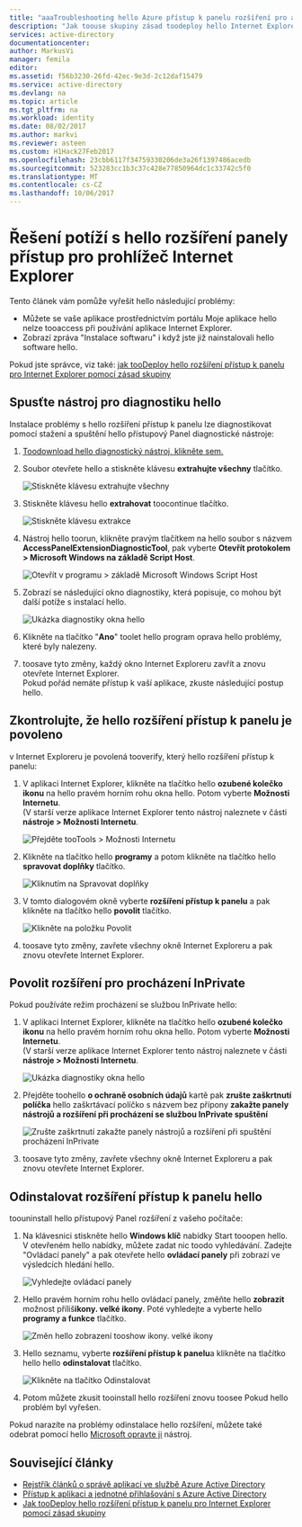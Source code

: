 ```yaml
---
title: "aaaTroubleshooting hello Azure přístup k panelu rozšíření pro aplikaci Internet Explorer | Microsoft Docs"
description: "Jak toouse skupiny zásad toodeploy hello Internet Explorer rozšíření pro portál Moje aplikace hello."
services: active-directory
documentationcenter: 
author: MarkusVi
manager: femila
editor: 
ms.assetid: f56b3230-26fd-42ec-9e3d-2c12daf15479
ms.service: active-directory
ms.devlang: na
ms.topic: article
ms.tgt_pltfrm: na
ms.workload: identity
ms.date: 08/02/2017
ms.author: markvi
ms.reviewer: asteen
ms.custom: H1Hack27Feb2017
ms.openlocfilehash: 23cbb6117f34759330206de3a26f1397486acedb
ms.sourcegitcommit: 523283cc1b3c37c428e77850964dc1c33742c5f0
ms.translationtype: MT
ms.contentlocale: cs-CZ
ms.lasthandoff: 10/06/2017
---
```

# <a name="troubleshooting-hello-access-panel-extension-for-internet-explorer"></a>Řešení potíží s hello rozšíření panely přístup pro prohlížeč Internet Explorer
Tento článek vám pomůže vyřešit hello následující problémy:

* Můžete se vaše aplikace prostřednictvím portálu Moje aplikace hello nelze tooaccess při používání aplikace Internet Explorer.
* Zobrazí zpráva "Instalace softwaru" i když jste již nainstalovali hello software hello.

Pokud jste správce, viz také: [jak tooDeploy hello rozšíření přístup k panelu pro Internet Explorer pomocí zásad skupiny](active-directory-saas-ie-group-policy.md)

## <a name="run-hello-diagnostic-tool"></a>Spusťte nástroj pro diagnostiku hello
Instalace problémy s hello rozšíření přístup k panelu lze diagnostikovat pomocí stažení a spuštění hello přístupový Panel diagnostické nástroje:

1. [Toodownload hello diagnostický nástroj, klikněte sem.](https://account.activedirectory.windowsazure.com/applications/AccessPanelExtensionDiagnosticTool/AccessPanelExtensionDiagnosticTool.zip)
2. Soubor otevřete hello a stiskněte klávesu **extrahujte všechny** tlačítko.
   
    ![Stiskněte klávesu extrahujte všechny](./media/active-directory-saas-ie-troubleshooting/extract1.png)
3. Stiskněte klávesu hello **extrahovat** toocontinue tlačítko.
   
    ![Stiskněte klávesu extrakce](./media/active-directory-saas-ie-troubleshooting/extract2.png)
4. Nástroj hello toorun, klikněte pravým tlačítkem na hello soubor s názvem **AccessPanelExtensionDiagnosticTool**, pak vyberte **Otevřít protokolem > Microsoft Windows na základě Script Host**.
   
    ![Otevřít v programu > základě Microsoft Windows Script Host](./media/active-directory-saas-ie-troubleshooting/open_tool.png)
5. Zobrazí se následující okno diagnostiky, která popisuje, co mohou být další potíže s instalací hello.
   
    ![Ukázka diagnostiky okna hello](./media/active-directory-saas-ie-troubleshooting/tool_preview.png)
6. Klikněte na tlačítko "**Ano**" toolet hello program oprava hello problémy, které byly nalezeny.
7. toosave tyto změny, každý okno Internet Exploreru zavřít a znovu otevřete Internet Explorer.<br />Pokud pořád nemáte přístup k vaší aplikace, zkuste následující postup hello.

## <a name="check-that-hello-access-panel-extension-is-enabled"></a>Zkontrolujte, že hello rozšíření přístup k panelu je povoleno
v Internet Exploreru je povolená tooverify, který hello rozšíření přístup k panelu:

1. V aplikaci Internet Explorer, klikněte na tlačítko hello **ozubené kolečko ikonu** na hello pravém horním rohu okna hello. Potom vyberte **Možnosti Internetu**.<br />(V starší verze aplikace Internet Explorer tento nástroj naleznete v části **nástroje > Možnosti Internetu**.
   
    ![Přejděte tooTools > Možnosti Internetu](./media/active-directory-saas-ie-troubleshooting/internetoptions.png)
2. Klikněte na tlačítko hello **programy** a potom klikněte na tlačítko hello **spravovat doplňky** tlačítko.
   
    ![Kliknutím na Spravovat doplňky](./media/active-directory-saas-ie-troubleshooting/internetoptions_programs.png)
3. V tomto dialogovém okně vyberte **rozšíření přístup k panelu** a pak klikněte na tlačítko hello **povolit** tlačítko.
   
    ![Klikněte na položku Povolit](./media/active-directory-saas-ie-troubleshooting/enableaddon.png)
4. toosave tyto změny, zavřete všechny okně Internet Exploreru a pak znovu otevřete Internet Explorer.

## <a name="enable-extensions-for-inprivate-browsing"></a>Povolit rozšíření pro procházení InPrivate
Pokud používáte režim procházení se službou InPrivate hello:

1. V aplikaci Internet Explorer, klikněte na tlačítko hello **ozubené kolečko ikonu** na hello pravém horním rohu okna hello. Potom vyberte **Možnosti Internetu**.<br />(V starší verze aplikace Internet Explorer tento nástroj naleznete v části **nástroje > Možnosti Internetu**.
   
    ![Ukázka diagnostiky okna hello](./media/active-directory-saas-ie-troubleshooting/inprivateoptions.png)
2. Přejděte toohello **o ochraně osobních údajů** kartě pak **zrušte zaškrtnutí políčka** hello zaškrtávací políčko s názvem bez přípony **zakažte panely nástrojů a rozšíření při procházení se službou InPrivate spuštění**</p>
   
    ![Zrušte zaškrtnutí zakažte panely nástrojů a rozšíření při spuštění procházení InPrivate](./media/active-directory-saas-ie-troubleshooting/enabletoolbars.png)
3. toosave tyto změny, zavřete všechny okně Internet Exploreru a pak znovu otevřete Internet Explorer.

## <a name="uninstall-hello-access-panel-extension"></a>Odinstalovat rozšíření přístup k panelu hello
toouninstall hello přístupový Panel rozšíření z vašeho počítače:

1. Na klávesnici stiskněte hello **Windows klíč** nabídky Start tooopen hello. V otevřeném hello nabídky, můžete zadat nic toodo vyhledávání. Zadejte "Ovládací panely" a pak otevřete hello **ovládací panely** při zobrazí ve výsledcích hledání hello.
   
    ![Vyhledejte ovládací panely](./media/active-directory-saas-ie-troubleshooting/search_sm.png)
2. Hello pravém horním rohu hello ovládací panely, změňte hello **zobrazit** možnost příliš**ikony. velké ikony**. Poté vyhledejte a vyberte hello **programy a funkce** tlačítko.
   
    ![Změn hello zobrazení tooshow ikony. velké ikony](./media/active-directory-saas-ie-troubleshooting/control_panel.png)
3. Hello seznamu, vyberte **rozšíření přístup k panelu**a klikněte na tlačítko hello hello **odinstalovat** tlačítko.
   
    ![Klikněte na tlačítko Odinstalovat](./media/active-directory-saas-ie-troubleshooting/uninstall.png)
4. Potom můžete zkusit tooinstall hello rozšíření znovu toosee Pokud hello problém byl vyřešen.

Pokud narazíte na problémy odinstalace hello rozšíření, můžete také odebrat pomocí hello [Microsoft opravte ji](https://go.microsoft.com/?linkid=9779673) nástroj.

## <a name="related-articles"></a>Související články
* [Rejstřík článků o správě aplikací ve službě Azure Active Directory](active-directory-apps-index.md)
* [Přístup k aplikaci a jednotné přihlašování s Azure Active Directory](active-directory-appssoaccess-whatis.md)
* [Jak tooDeploy hello rozšíření přístup k panelu pro Internet Explorer pomocí zásad skupiny](active-directory-saas-ie-group-policy.md)

